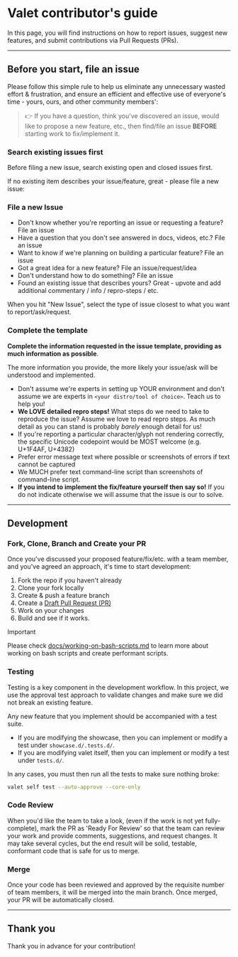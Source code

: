 # Valet contributor's guide

In this page, you will find instructions on how to report issues, suggest new features, and submit contributions via Pull Requests (PRs).

---

## Before you start, file an issue

Please follow this simple rule to help us eliminate any unnecessary wasted effort & frustration, and ensure an efficient and effective use of everyone's time - yours, ours, and other community members':

> 👉 If you have a question, think you've discovered an issue, would like to propose a new feature, etc., then find/file an issue **BEFORE** starting work to fix/implement it.

### Search existing issues first

Before filing a new issue, search existing open and closed issues first.

If no existing item describes your issue/feature, great - please file a new issue:

### File a new Issue

- Don't know whether you're reporting an issue or requesting a feature? File an issue
- Have a question that you don't see answered in docs, videos, etc.? File an issue
- Want to know if we're planning on building a particular feature? File an issue
- Got a great idea for a new feature? File an issue/request/idea
- Don't understand how to do something? File an issue
- Found an existing issue that describes yours? Great - upvote and add additional commentary / info / repro-steps / etc.

When you hit "New Issue", select the type of issue closest to what you want to report/ask/request.

### Complete the template

**Complete the information requested in the issue template, providing as much information as possible**.

The more information you provide, the more likely your issue/ask will be understood and implemented.

- Don't assume we're experts in setting up YOUR environment and don't assume we are experts in `<your distro/tool of choice>`. Teach us to help you!
- **We LOVE detailed repro steps!** What steps do we need to take to reproduce the issue? Assume we love to read repro steps. As much detail as you can stand is probably _barely_ enough detail for us!
- If you're reporting a particular character/glyph not rendering correctly, the specific Unicode codepoint would be MOST welcome (e.g. U+1F4AF, U+4382)
- Prefer error message text where possible or screenshots of errors if text cannot be captured
- We MUCH prefer text command-line script than screenshots of command-line script.
- **If you intend to implement the fix/feature yourself then say so!** If you do not indicate otherwise we will assume that the issue is our to solve.

---

## Development

### Fork, Clone, Branch and Create your PR

Once you've discussed your proposed feature/fix/etc. with a team member, and you've agreed an approach, it's time to start development:

1. Fork the repo if you haven't already
2. Clone your fork locally
3. Create & push a feature branch
4. Create a [Draft Pull Request (PR)](https://github.blog/2019-02-14-introducing-draft-pull-requests/)
5. Work on your changes
6. Build and see if it works.

> [!IMPORTANT]
> Please check [docs/working-on-bash-scripts.md](docs/working-on-bash-scripts.md) to learn more about working on bash scripts and create performant scripts.

### Testing

Testing is a key component in the development workflow. In this project, we use the approval test approach to validate changes and make sure we did not break an existing feature.

Any new feature that you implement should be accompanied with a test suite.

- If you are modifying the showcase, then you can implement or modify a test under `showcase.d/.tests.d/`.
- If you are modifying valet itself, then you can implement or modify a test under `tests.d/`.

In any cases, you must then run all the tests to make sure nothing broke:

```bash
valet self test --auto-approve --core-only
```

### Code Review

When you'd like the team to take a look, (even if the work is not yet fully-complete), mark the PR as 'Ready For Review' so that the team can review your work and provide comments, suggestions, and request changes. It may take several cycles, but the end result will be solid, testable, conformant code that is safe for us to merge.

### Merge

Once your code has been reviewed and approved by the requisite number of team members, it will be merged into the main branch. Once merged, your PR will be automatically closed.

---

## Thank you

Thank you in advance for your contribution!
